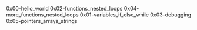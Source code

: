 0x00-hello_world 
0x02-functions_nested_loops
0x04-more_functions_nested_loops 
0x01-variables_if_else_while
0x03-debugging    
0x05-pointers_arrays_strings
